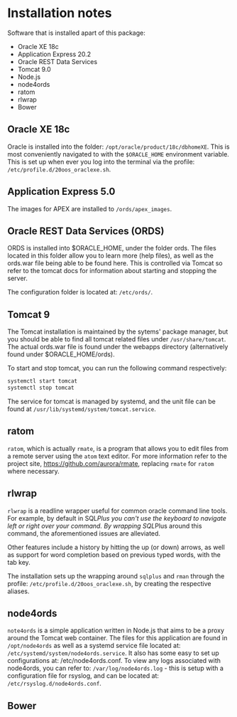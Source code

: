 # Installation notes

Software that is installed apart of this package:

* Oracle XE 18c
* Application Express 20.2
* Oracle REST Data Services
* Tomcat 9.0
* Node.js
* node4ords
* ratom
* rlwrap
* Bower

## Oracle XE 18c

Oracle is installed into the folder: `/opt/oracle/product/18c/dbhomeXE`. This is most conveniently navigated to with the `$ORACLE_HOME` environment variable. This is set up when ever you log into the terminal via the profile: `/etc/profile.d/20oos_oraclexe.sh`.

## Application Express 5.0

The images for APEX are installed to `/ords/apex_images`.

## Oracle REST Data Services (ORDS)

ORDS is installed into $ORACLE_HOME, under the folder ords. The files located in this folder allow you to learn more (help files), as well as the ords.war file being able to be found here. This is controlled via Tomcat so refer to the tomcat docs for information about starting and stopping the server.

The configuration folder is located at: `/etc/ords/`.

## Tomcat 9

The Tomcat installation is maintained by the sytems' package manager, but you should be able to find all tomcat related files under `/usr/share/tomcat`. The actual ords.war file is found under the webapps directory (alternatively found under $ORACLE_HOME/ords).

To start and stop tomcat, you can run the following command respectively:

```bash
systemctl start tomcat
systemctl stop tomcat
```

The service for tomcat is managed by systemd, and the unit file can be found at `/usr/lib/systemd/system/tomcat.service`.

## ratom

`ratom`, which is actually `rmate`, is a program that allows you to edit files from a remote server using the `atom` text editor. For more information refer to the project site, https://github.com/aurora/rmate, replacing `rmate` for `ratom` where necessary.


## rlwrap

`rlwrap` is a readline wrapper useful for common oracle command line tools. For example, by default in SQL*Plus you can't use the keyboard to navigate left or right over your command. By wrapping SQL*Plus around this command, the aforementioned issues are alleviated.

Other features include a history by hitting the up (or down) arrows, as well as support for word completion based on previous typed words, with the tab key.

The installation sets up the wrapping around `sqlplus` and `rman` through the profile: `/etc/profile.d/20oos_oraclexe.sh`, by creating the respective aliases.

## node4ords

`note4ords` is a simple application written in Node.js that aims to be a proxy around the Tomcat web container. The files for this application are found in `/opt/node4ords` as well as a systemd service file located at: `/etc/systemd/system/node4ords.service`. It also has some easy to set up configurations at: /etc/node4ords.conf. To view any logs associated with node4ords, you can refer to: `/var/log/node4ords.log` - this is setup with a configuration file for rsyslog, and can be located at: `/etc/rsyslog.d/node4ords.conf`.

## Bower

